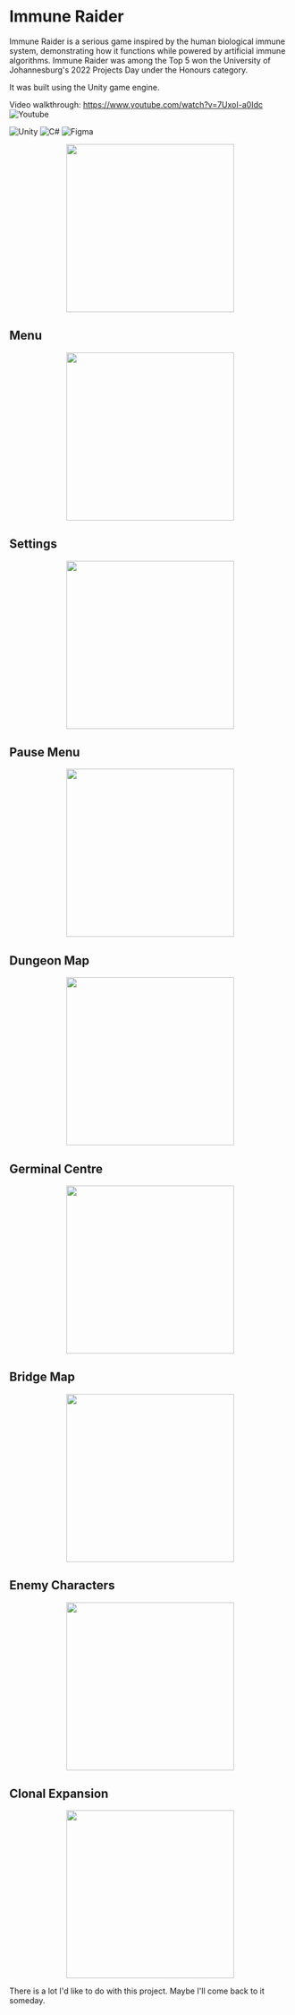 # Immune Raider

Immune Raider is a serious game inspired by the human biological immune system, demonstrating how it functions while powered by artificial immune algorithms.
Immune Raider was among the Top 5 won the University of Johannesburg's 2022 Projects Day under the Honours category.

It was built using the Unity game engine.

Video walkthrough: https://www.youtube.com/watch?v=7UxoI-a0Idc ![Youtube](https://img.shields.io/badge/YouTube-FF0000.svg?style=for-the-badge&logo=YouTube&logoColor=white)

![Unity](https://img.shields.io/badge/Unity-FFFFFF.svg?style=for-the-badge&logo=Unity&logoColor=black)
![C#](https://img.shields.io/badge/C%20Sharp-239120.svg?style=for-the-badge&logo=C-Sharp&logoColor=white)
![Figma](https://img.shields.io/badge/Figma-F24E1E.svg?style=for-the-badge&logo=Figma&logoColor=white)

<p align="center">
      <img width="300" src="/ImmuneRaiderLogo1.png">
</p>

## Menu
<p align="center">
      <img width="300" src="/Recordings/Menu.png">
</p>

## Settings
<p align="center">
      <img width="300" src="/Recordings/Settings.png">
</p>

## Pause Menu
<p align="center">
      <img width="300" src="/Recordings/PauseMenu.png">
</p>

## Dungeon Map
<p align="center">
      <img width="300" src="/Recordings/Dungeon.png">
</p>

## Germinal Centre
<p align="center">
      <img width="300" src="/Recordings/GerminalCentre.png">
</p>

## Bridge Map
<p align="center">
      <img width="300" src="/Recordings/Bridge.png">
</p>

## Enemy Characters
<p align="center">
      <img width="300" src="/Recordings/EnemyCharacters.png">
</p>

## Clonal Expansion
<p align="center">
      <img width="300" src="/Recordings/ClonalExpansion.png">
</p>

There is a lot I'd like to do with this project. Maybe I'll come back to it someday.
